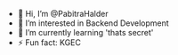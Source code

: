 - 👋 Hi, I’m @PabitraHalder
- 👀 I’m interested in Backend Development
- 🌱 I’m currently learning 'thats secret'
- ⚡ Fun fact: KGEC

<!---
PabitraHalder/PabitraHalder is a ✨ special ✨ repository because its `README.md` (this file) appears on your GitHub profile.
You can click the Preview link to take a look at your changes.
--->
